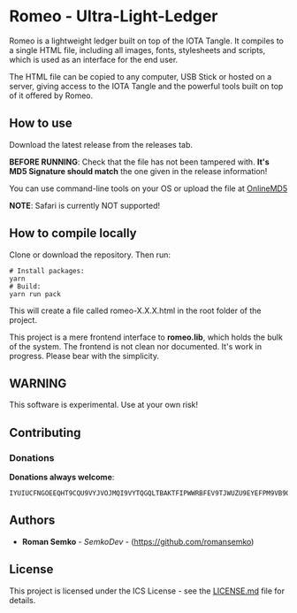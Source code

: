 # Romeo - Ultra-Light-Ledger

Romeo is a lightweight ledger built on top of the IOTA Tangle.
It compiles to a single HTML file, including all images, fonts,
stylesheets and scripts, which is used as an interface for the end user.

The HTML file can be copied to any computer, USB Stick or hosted on a
server, giving access to the IOTA Tangle and the powerful tools built on
top of it offered by Romeo.

## How to use

Download the latest release from the releases tab.

**BEFORE RUNNING**: Check that the file has not been tampered with.
**It's MD5 Signature should match** the one given in the release information!

You can use command-line tools on your OS or upload the file at [OnlineMD5](http://onlinemd5.com/)

**NOTE**: Safari is currently NOT supported!

## How to compile locally

Clone or download the repository. Then run:

```
# Install packages:
yarn
# Build:
yarn run pack
```

This will create a file called romeo-X.X.X.html in the root folder
of the project.

This project is a mere frontend interface to **romeo.lib**, which
holds the bulk of the system. The frontend is not clean nor documented.
It's work in progress. Please bear with the simplicity.

## WARNING

This software is experimental. Use at your own risk!

## Contributing

### Donations

**Donations always welcome**:

```
IYUIUCFNGOEEQHT9CQU9VYJVOJMQI9VYTQGQLTBAKTFIPWWRBFEV9TJWUZU9EYEFPM9VB9QYXTSMCDKMDABASVXPPX
```

## Authors

* **Roman Semko** - _SemkoDev_ - (https://github.com/romansemko)

## License

This project is licensed under the ICS License - see the [LICENSE.md](LICENSE.md) file for details.
